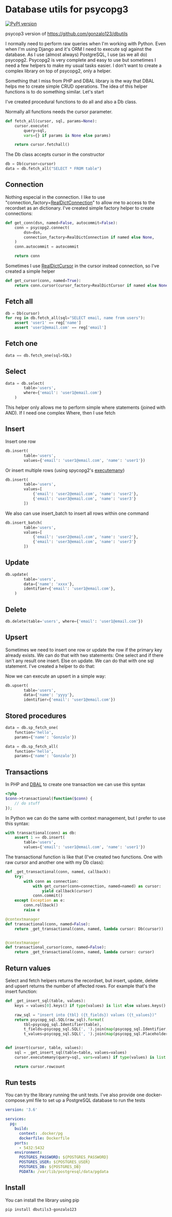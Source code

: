 # Database utils for psycopg3

[![PyPI version](https://badge.fury.io/py/dbutils3-gonzalo123.svg)](https://badge.fury.io/py/dbutils3-gonzalo123)

psycop3 version of
https://github.com/gonzalo123/dbutils

I normally need to perform raw queries when I'm working with Python. Even when I'm using Django and it's ORM I need to execute sql against the database. As I use (almost always) PostgreSQL, I use (as we all do) psycopg2. Psycopg2 is very complete and easy to use but sometimes I need a few helpers to make my usual tasks easier. I don't want to create a complex library on top of psycopg2, only a helper.

Something that I miss from PHP and DBAL library is the way that DBAL helps me to create simple CRUD operations. The idea of this helper functions is to do something similar. Let's start

I've created procedural functions to do all and also a Db class.

Normally all functions needs the cursor parameter.
```python
def fetch_all(cursor, sql, params=None):
    cursor.execute(
        query=sql,
        vars={} if params is None else params)

    return cursor.fetchall()
```

The Db class accepts cursor in the constructor

```python
db = Db(cursor=cursor)
data = db.fetch_all("SELECT * FROM table")
```

## Connection
Nothing especial in the connection. I like to use "connection_factory=[RealDictConnection](https://www.psycopg.org/docs/extras.html?highlight=namedtupleconnection#psycopg2.extras.RealDictConnection)" to allow me to access to the recordset as an dictionary. I've created simple factory helper to create connections:

```python
def get_conn(dsn, named=False, autocommit=False):
    conn = psycopg2.connect(
        dsn=dsn,
        connection_factory=RealDictConnection if named else None,
    )
    conn.autocommit = autocommit

    return conn
```

Sometimes I use [RealDictCursor](https://www.psycopg.org/docs/extras.html?highlight=namedtuple#real-dictionary-cursor) in the cursor instead connection, so I've created a simple helper

```python
def get_cursor(conn, named=True):
    return conn.cursor(cursor_factory=RealDictCursor if named else None)
```

## Fetch all
```python
db = Db(cursor)
for reg in db.fetch_all(sql="SELECT email, name from users"):
    assert 'user1' == reg['name']
    assert 'user1@email.com' == reg['email']
```

## Fetch one
```python
data == db.fetch_one(sql=SQL)
```

## Select
```python
data = db.select(
        table='users',
        where={'email': 'user1@email.com'}
    )
```
This helper only allows me to perform simple where statements (joined with AND). If I need one complex Where, then I use fetch

## Insert
Insert one row
```python
db.insert(
        table='users',
        values={'email': 'user1@email.com', 'name': 'user1'})
```

Or insert multiple rows (using spycopg2's [executemany](https://www.psycopg.org/docs/cursor.html#cursor.executemany))
```python
db.insert(
        table='users',
        values=[
            {'email': 'user2@email.com', 'name': 'user2'},
            {'email': 'user3@email.com', 'name': 'user3'}
        ])
```
We also can use insert_batch to insert all rows within one command
```python
db.insert_batch(
        table='users',
        values=[
            {'email': 'user2@email.com', 'name': 'user2'},
            {'email': 'user3@email.com', 'name': 'user3'}
        ])
```
## Update
```python
db.update(
        table='users',
        data={'name': 'xxxx'},
        identifier={'email': 'user1@email.com'},
    )
```

## Delete
```python
db.delete(table='users', where={'email': 'user1@email.com'})
```

## Upsert
Sometimes we need to insert one row or update the row if the primary key already exists. We can do that with two
statements: One select and if there isn't any result one insert. Else on update. We can do that with one sql
statement. I've created a helper to do that:

Now we can execute an upsert in a simple way:

```python
db.upsert(
        table='users',
        data={'name': 'yyyy'},
        identifier={'email': 'user1@email.com'})
```

## Stored procedures
```python
data = db.sp_fetch_one(
    function='hello',
    params={'name': 'Gonzalo'})
```

```python
data = db.sp_fetch_all(
    function='hello',
    params={'name': 'Gonzalo'})
```


## Transactions
In PHP and [DBAL](https://www.doctrine-project.org/projects/doctrine-dbal/en/2.12/reference/transactions.html) to create one transaction we can use this syntax
```php
<?php
$conn->transactional(function($conn) {
    // do stuff
});
```

In Python we can do the same with context management, but I prefer to use this syntax:
```python
with transactional(conn) as db:
    assert 1 == db.insert(
        table='users',
        values={'email': 'user1@email.com', 'name': 'user1'})
```

The transactional function is like that (I've created two functions. One with raw cursor and another one with my Db class):
```python
def _get_transactional(conn, named, callback):
    try:
        with conn as connection:
            with get_cursor(conn=connection, named=named) as cursor:
                yield callback(cursor)
            conn.commit()
    except Exception as e:
        conn.rollback()
        raise e

@contextmanager
def transactional(conn, named=False):
    return _get_transactional(conn, named, lambda cursor: Db(cursor))


@contextmanager
def transactional_cursor(conn, named=False):
    return _get_transactional(conn, named, lambda cursor: cursor)
```

## Return values
Select and fetch helpers returns the recordset, but insert, update, delete and upsert returns the number of affected rows. For example that's the insert function:

```python
def _get_insert_sql(table, values):
    keys = values[0].keys() if type(values) is list else values.keys()

    raw_sql = "insert into {tbl} ({t_fields}) values ({t_values})"
    return psycopg_sql.SQL(raw_sql).format(
        tbl=psycopg_sql.Identifier(table),
        t_fields=psycopg_sql.SQL(', ').join(map(psycopg_sql.Identifier, keys)),
        t_values=psycopg_sql.SQL(', ').join(map(psycopg_sql.Placeholder, keys)))


def insert(cursor, table, values):
    sql = _get_insert_sql(table=table, values=values)
    cursor.executemany(query=sql, vars=values) if type(values) is list else cursor.execute(sql, values)

    return cursor.rowcount
```

## Run tests
You can try the library running the unit tests. I've also provide one docker-compose.yml file to set up a PostgreSQL database to run the tests

```yaml
version: '3.6'

services:
  pg:
    build:
      context: .docker/pg
      dockerfile: Dockerfile
    ports:
      - 5432:5432
    environment:
      POSTGRES_PASSWORD: ${POSTGRES_PASSWORD}
      POSTGRES_USER: ${POSTGRES_USER}
      POSTGRES_DB: ${POSTGRES_DB}
      PGDATA: /var/lib/postgresql/data/pgdata
```

## Install

You can install the library using pip

```
pip install dbutils3-gonzalo123
```

